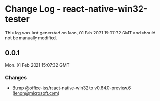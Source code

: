 # Change Log - react-native-win32-tester

This log was last generated on Mon, 01 Feb 2021 15:07:32 GMT and should not be manually modified.

<!-- Start content -->

## 0.0.1

Mon, 01 Feb 2021 15:07:32 GMT

### Changes

- Bump @office-iss/react-native-win32 to v0.64.0-preview.6 (lehon@microsoft.com)
